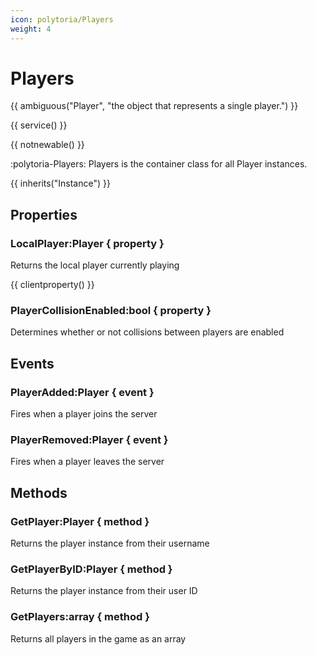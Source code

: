 ```yaml
---
icon: polytoria/Players
weight: 4
---
```


# Players

{{ ambiguous("Player", "the object that represents a single player.") }}

{{ service() }}

{{ notnewable() }}

:polytoria-Players: Players is the container class for all Player instances.

{{ inherits("Instance") }}

## Properties
### LocalPlayer:Player { property }
Returns the local player currently playing

{{ clientproperty() }}

### PlayerCollisionEnabled:bool { property }
Determines whether or not collisions between players are enabled

## Events
### PlayerAdded:Player { event }
Fires when a player joins the server

### PlayerRemoved:Player { event }
Fires when a player leaves the server

## Methods
### GetPlayer:Player { method }
Returns the player instance from their username

### GetPlayerByID:Player { method }
Returns the player instance from their user ID

### GetPlayers:array { method }
Returns all players in the game as an array
